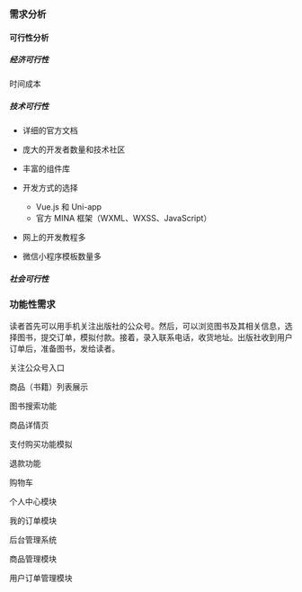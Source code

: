 ### 需求分析

#### 可行性分析

##### 经济可行性

时间成本

##### 技术可行性

- 详细的官方文档

- 庞大的开发者数量和技术社区
- 丰富的组件库
- 开发方式的选择
  - Vue.js 和 Uni-app
  - 官方 MINA 框架（WXML、WXSS、JavaScript）
- 网上的开发教程多
- 微信小程序模板数量多

##### 社会可行性

### 功能性需求

读者首先可以用手机关注出版社的公众号。然后，可以浏览图书及其相关信息，选择图书，提交订单，模拟付款。接着，录入联系电话，收货地址。出版社收到用户订单后，准备图书，发给读者。

关注公众号入口

商品（书籍）列表展示

图书搜索功能

商品详情页

支付购买功能模拟

退款功能

购物车

个人中心模块

我的订单模块

后台管理系统

商品管理模块

用户订单管理模块







